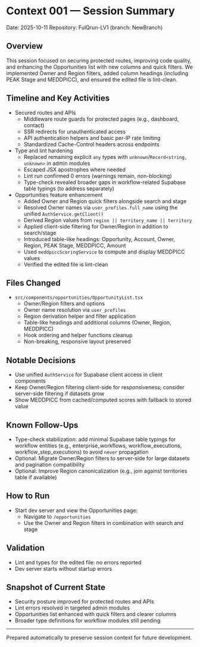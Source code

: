 # Context 001 — Session Summary

Date: 2025-10-11
Repository: FulQrun-LV1 (branch: NewBranch)

## Overview

This session focused on securing protected routes, improving code quality, and enhancing the Opportunities list with new columns and quick filters. We implemented Owner and Region filters, added column headings (including PEAK Stage and MEDDPICC), and ensured the edited file is lint-clean.

## Timeline and Key Activities

- Secured routes and APIs
  - Middleware route guards for protected pages (e.g., dashboard, contact)
  - SSR redirects for unauthenticated access
  - API authentication helpers and basic per-IP rate limiting
  - Standardized Cache-Control headers across endpoints
- Type and lint hardening
  - Replaced remaining explicit `any` types with `unknown`/`Record<string, unknown>` in admin modules
  - Escaped JSX apostrophes where needed
  - Lint run confirmed 0 errors (warnings remain, non-blocking)
  - Type-check revealed broader gaps in workflow-related Supabase table typings (to address separately)
- Opportunities feature enhancement
  - Added Owner and Region quick filters alongside search and stage
  - Resolved Owner names via `user_profiles.full_name` using the unified `AuthService.getClient()`
  - Derived Region values from `region || territory_name || territory`
  - Applied client-side filtering for Owner/Region in addition to search/stage
  - Introduced table-like headings: Opportunity, Account, Owner, Region, PEAK Stage, MEDDPICC, Amount
  - Used `meddpiccScoringService` to compute and display MEDDPICC values
  - Verified the edited file is lint-clean

## Files Changed

- `src/components/opportunities/OpportunityList.tsx`
  - Owner/Region filters and options
  - Owner name resolution via `user_profiles`
  - Region derivation helper and filter application
  - Table-like headings and additional columns (Owner, Region, MEDDPICC)
  - Hook ordering and helper functions cleanup
  - Non-breaking, responsive layout preserved

## Notable Decisions

- Use unified `AuthService` for Supabase client access in client components
- Keep Owner/Region filtering client-side for responsiveness; consider server-side filtering if datasets grow
- Show MEDDPICC from cached/computed scores with fallback to stored value

## Known Follow-Ups

- Type-check stabilization: add minimal Supabase table typings for workflow entities (e.g., enterprise_workflows, workflow_executions, workflow_step_executions) to avoid `never` propagation
- Optional: Migrate Owner/Region filters to server-side for large datasets and pagination compatibility
- Optional: Improve Region canonicalization (e.g., join against territories table if available)

## How to Run

- Start dev server and view the Opportunities page:
  - Navigate to `/opportunities`
  - Use the Owner and Region filters in combination with search and stage

## Validation

- Lint and types for the edited file: no errors reported
- Dev server starts without startup errors

## Snapshot of Current State

- Security posture improved for protected routes and APIs
- Lint errors resolved in targeted admin modules
- Opportunities list enhanced with quick filters and clearer columns
- Broader type definitions for workflow modules still pending

---

Prepared automatically to preserve session context for future development.
